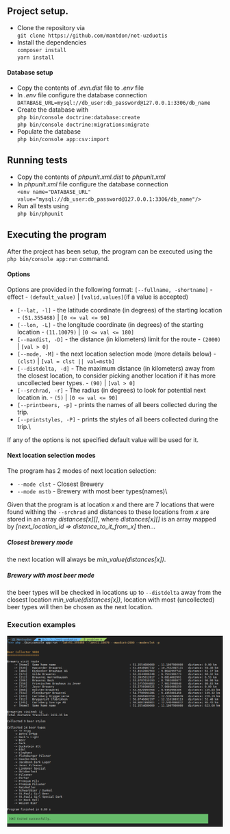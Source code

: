 ## Project setup.

* Clone the repository via\
`git clone https://github.com/mantdon/not-uzduotis` 
* Install the dependencies\
`composer install`\
`yarn install`
#### Database setup
* Copy the contents of *.evn.dist* file to *.env* file
* In *.env* file configure the database connection\
`DATABASE_URL=mysql://db_user:db_password@127.0.0.1:3306/db_name`
* Create the database with\
`php bin/console doctrine:database:create`\
`php bin/console doctrine:migrations:migrate`
* Populate the database\
`php bin/console app:csv:import`

## Running tests
* Copy the contents of *phpunit.xml.dist* to *phpunit.xml*
* In *phpunit.xml* file configure the database connection\
`<env name="DATABASE_URL" value="mysql://db_user:db_password@127.0.0.1:3306/db_name"/>`
* Run all tests using\
`php bin/phpunit`

## Executing the program
After the project has been setup, the program can be executed using the `php bin/console app:run` command.
#### Options
Options are provided in the following format: `[--fullname, -shortname]` - effect - `(default_value)`  | `[valid,values]`(if a value is accepted)
* `[--lat, -l]` - the latitude coordinate (in degrees) of the starting location - `(51.355468)` | `[0 <= val <= 90]`
* `[--lon, -L]` - the longitude coordinate (in degrees) of the starting location - `(11.10079)` | `[0 <= val <= 180]`
* `[--maxdist, -D]` - the distance (in kilometers) limit for the route - `(2000)` | `[val > 0]`
* `[--mode, -M]` - the next location selection mode (more details below) - `(clst)` | `[val = clst || val=mstb]`
* `[--distdelta, -d]` -  The maximum distance (in kilometers) away from the closest location, to consider
 picking another location if it has more uncollected beer types. - `(90)` | `[val > 0]`
* `[--srchrad, -r]` - The radius (in degrees) to look for potential next location in. - `(5)` | `[0 <= val <= 90]`
* `[--printbeers, -p]` - prints the names of all beers collected during the trip.
* `[--printstyles, -P]` - prints the styles of all beers collected during the trip.\

If any of the options is not specified default value will be used for it.
#### Next location selection modes
The program has 2 modes of next location selection:
* `--mode clst` - Closest Brewery
* `--mode mstb` - Brewery with most beer types(names)\

Given that the program is at location *x* and there are 7 locations that were found withing the `--srchrad` 
and distances to these locations from *x* are stored in an array *distances[x][]*, where *distances[x][]* 
is an array mapped by *[next_location_id => distance_to_it_from_x]* then...
##### Closest brewery mode 
the next location will always be *min_value(distances[x])*.
##### Brewery with most beer mode
the beer types will be checked in locations up to `--distdelta` away from the closest location *min_value(distances[x])*,
location with most (uncollected) beer types will then be chosen as the next location.
### Execution examples
![Alt text](/execution_examples/mode-clst.PNG?raw=true "Closest brewery")